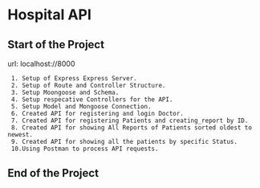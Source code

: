 # Hospital API

## Start of the Project 
url: localhost://8000
```
 1. Setup of Express Express Server.
 2. Setup of Route and Controller Structure.
 3. Setup Moongoose and Schema.
 4. Setup respecative Controllers for the API.
 5. Setup Model and Mongoose Connection.
 6. Created API for registering and login Doctor.
 7. Created API for registering Patients and creating_report by ID.
 8. Created API for showing All Reports of Patients sorted oldest to newest.
 9. Created API for showing all the patients by specific Status.
 10.Using Postman to process API requests. 
```
## End of the  Project